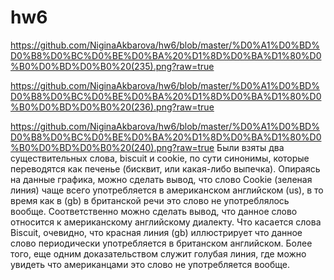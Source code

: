 # hw6
https://github.com/NiginaAkbarova/hw6/blob/master/%D0%A1%D0%BD%D0%B8%D0%BC%D0%BE%D0%BA%20%D1%8D%D0%BA%D1%80%D0%B0%D0%BD%D0%B0%20(235).png?raw=true

https://github.com/NiginaAkbarova/hw6/blob/master/%D0%A1%D0%BD%D0%B8%D0%BC%D0%BE%D0%BA%20%D1%8D%D0%BA%D1%80%D0%B0%D0%BD%D0%B0%20(236).png?raw=true 

https://github.com/NiginaAkbarova/hw6/blob/master/%D0%A1%D0%BD%D0%B8%D0%BC%D0%BE%D0%BA%20%D1%8D%D0%BA%D1%80%D0%B0%D0%BD%D0%B0%20(240).png?raw=true
Были взяты два существительных слова, biscuit и cookie, по сути синонимы, которые переводятся как печенье (бисквит, или какая-либо выпечка). Опираясь на данные графика, можно сделать вывод, что слово Cookie (зеленая линия) чаще всего употребляется в американском английском (us), в то время как в (gb) в британской речи это слово не употреблялось вообще. Соответственно можно сделать вывод, что данное слово относится к американскому английскому диалекту. Что касается слова Biscuit, очевидно, что красная линия (gb) иллюстрирует что данное слово периодически употребляется в британском английском. Более того, еще одним доказательством служит голубая линия, где можно увидеть что американцами это слово не употребляется вообще. 
